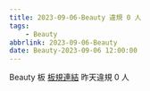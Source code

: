 ```yaml
---
title: 2023-09-06-Beauty 違規 0 人
tags:
    - Beauty
abbrlink: 2023-09-06-Beauty
date: Beauty-2023-09-06 12:00:00
---
```

Beauty 板 [板規連結](https://www.ptt.cc/bbs/Beauty/M.1630069980.A.84B.html)
昨天違規 0 人
